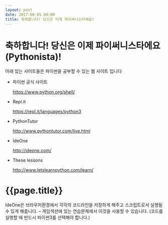 ```yaml
---
layout: post
date: 2017-08-05 00:00
title: 축하합니다! 당신은 이제 파이써니스타에요!  
---
```


<div id="desc" markdown="1">

# 축하합니다! 당신은 이제 파이써니스타에요(Pythonista)!

아래 있는 사이트들은 파이썬을 공부할 수 있는 웹 사이트 입니다

* 파이썬 공식 사이트 

   https://www.python.org/shell/

* Repl.it

  https://repl.it/languages/python3

* PythonTutor

   http://www.pythontutor.com/live.html

* IdeOne

   http://ideone.com/

* These lessons

  http://www.letslearnpython.com/learn/


</div>

<div id="desc" markdown="1">

# {{page.title}}

IdeOne은 브라우저환경에서 각각의 코드라인을 저장하게 해주고 스크립트로서 실행될 수 있게 해줍니다. – 게임섹션에 있는 연습문제에서 이것을 사용할
수 있습니다. (코드를 실행할 때 반드시 파이썬3를 선택해야 합니다.) 

</div>